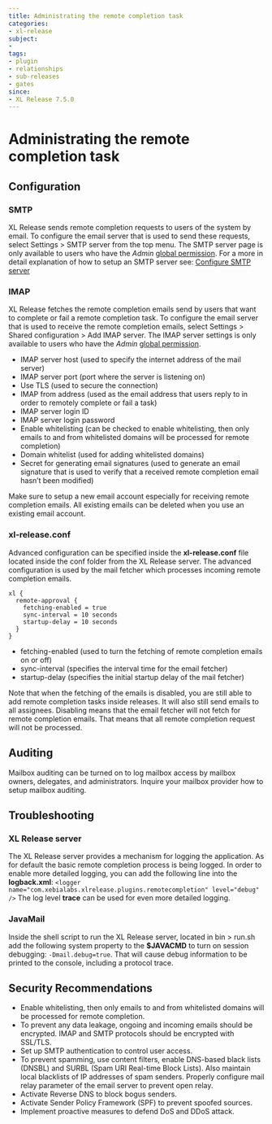 ```yaml
---
title: Administrating the remote completion task
categories:
- xl-release
subject:
- 
tags:
- plugin
- relationships
- sub-releases
- gates
since:
- XL Release 7.5.0
---
```


# Administrating the remote completion task

## Configuration

### SMTP
XL Release sends remote completion requests to users of the system by email. To configure the email server that is used to send these requests, select Settings > SMTP server from the top menu. 
The SMTP server page is only available to users who have the  _Admin_ [global permission](https://docs.xebialabs.com/xl-release/how-to/configure-permissions.html). For a more in detail explanation of how to setup an SMTP server see: [Configure SMTP server](https://docs.xebialabs.com/xl-release/how-to/configure-smtp-server.html)

### IMAP
XL Release fetches the remote completion emails send by users that want to complete or fail a remote completion task. To configure the email server that is used to receive the remote completion emails, 
select Settings > Shared configuration > Add IMAP server. The IMAP server settings is only available to users who have the _Admin_ [global permission](https://docs.xebialabs.com/xl-release/how-to/configure-permissions.html).

- IMAP server host (used to specify the internet address of the mail server)
- IMAP server port (port where the server is listening on)
- Use TLS (used to secure the connection)
- IMAP from address (used as the email address that users reply to in order to remotely complete or fail a task)
- IMAP server login ID
- IMAP server login password
- Enable whitelisting (can be checked to enable whitelisting, then only emails to and from whitelisted domains will be processed for remote completion)
- Domain whitelist (used for adding whitelisted domains)
- Secret for generating email signatures (used to generate an email signature that is used to verify that a received remote completion email hasn’t been modified)

Make sure to setup a new email account especially for receiving remote completion emails. All existing emails can be deleted when you use an existing email account.

### xl-release.conf
Advanced configuration can be specified inside the **xl-release.conf** file located inside the conf folder from the XL Release server. The advanced configuration is used by the mail fetcher which processes incoming remote completion emails. 

```
xl {
  remote-approval {
    fetching-enabled = true
    sync-interval = 10 seconds
    startup-delay = 10 seconds
  }
}
```

- fetching-enabled (used to turn the fetching of remote completion emails on or off)
- sync-interval (specifies the interval time for the email fetcher)
- startup-delay (specifies the initial startup delay of the mail fetcher)

Note that when the fetching of the emails is disabled, you are still able to add remote completion tasks inside releases. 
It will also still send emails to all assignees. Disabling means that the email fetcher will not fetch for remote completion emails. That means
that all remote completion request will not be processed. 

## Auditing

Mailbox auditing can be turned on to log mailbox access by mailbox owners, delegates, and administrators. Inquire your mailbox provider how to setup mailbox auditing.

## Troubleshooting

### XL Release server
The XL Release server provides a mechanism for logging the application. As for default the basic remote completion process is being logged.
In order to enable more detailed logging, you can add the following line into the **logback.xml**: 
`<logger name="com.xebialabs.xlrelease.plugins.remotecompletion" level="debug" />`
The log level **trace** can be used for even more detailed logging.

### JavaMail
Inside the shell script to run the XL Release server, located in bin > run.sh add the following system property to the **$JAVACMD** to turn on session debugging: `-Dmail.debug=true`.
That will cause debug information to be printed to the console, including a protocol trace.

## Security Recommendations
- Enable whitelisting, then only emails to and from whitelisted domains will be processed for remote completion.
- To prevent any data leakage, ongoing and incoming emails should be encrypted. IMAP and SMTP protocols should be encrypted with SSL/TLS.
- Set up SMTP authentication to control user access.
- To prevent spamming, use content filters, enable DNS-based black lists (DNSBL) and SURBL (Spam URI Real-time Block Lists). Also maintain local blacklists of IP addresses of spam senders. Properly configure mail relay parameter of the email server to prevent open relay.
- Activate Reverse DNS to block bogus senders.
- Activate Sender Policy Framework (SPF) to prevent spoofed sources.
- Implement proactive measures to defend DoS and DDoS attack.
